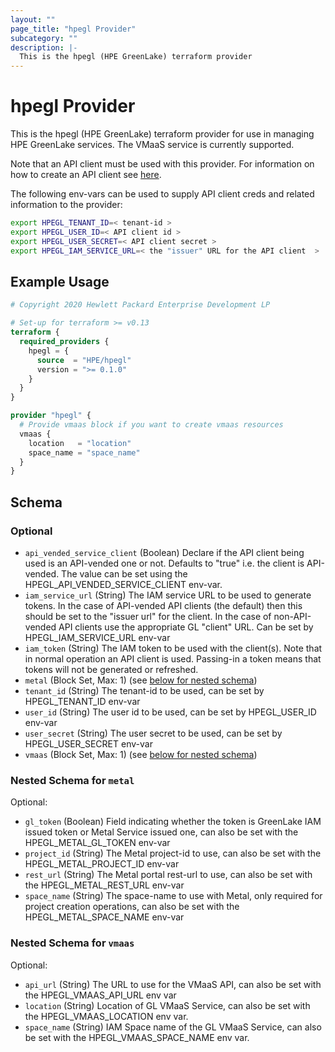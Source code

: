 ```yaml
---
layout: ""
page_title: "hpegl Provider"
subcategory: ""
description: |-
  This is the hpegl (HPE GreenLake) terraform provider
---
```


# hpegl Provider

This is the hpegl (HPE GreenLake) terraform provider for use in managing HPE GreenLake
services.  The VMaaS service is currently supported.

Note that an API client must be used with this provider.  For information on how to
create an API client see [here](http://www.hpe.com/info/greenlakecentral-create-api-client).

The following env-vars can be used to supply API client creds and related information to
the provider:

```bash
export HPEGL_TENANT_ID=< tenant-id >
export HPEGL_USER_ID=< API client id >
export HPEGL_USER_SECRET=< API client secret >
export HPEGL_IAM_SERVICE_URL=< the "issuer" URL for the API client  >
```


## Example Usage

```terraform
# Copyright 2020 Hewlett Packard Enterprise Development LP

# Set-up for terraform >= v0.13
terraform {
  required_providers {
    hpegl = {
      source  = "HPE/hpegl"
      version = ">= 0.1.0"
    }
  }
}

provider "hpegl" {
  # Provide vmaas block if you want to create vmaas resources
  vmaas {
    location   = "location"
    space_name = "space_name"
  }
}
```

<!-- schema generated by tfplugindocs -->
## Schema

### Optional

- `api_vended_service_client` (Boolean) Declare if the API client being used is an API-vended one or not.  Defaults to "true"
            i.e. the client is API-vended.  The value can be set using the HPEGL_API_VENDED_SERVICE_CLIENT env-var.
- `iam_service_url` (String) The IAM service URL to be used to generate tokens.  In the case of API-vended API clients
            (the default) then this should be set to the "issuer url" for the client.  In the case of non-API-vended
            API clients use the appropriate GL "client" URL. Can be set by HPEGL_IAM_SERVICE_URL env-var
- `iam_token` (String) The IAM token to be used with the client(s).  Note that in normal operation
                an API client is used.  Passing-in a token means that tokens will not be generated or refreshed.
- `metal` (Block Set, Max: 1) (see [below for nested schema](#nestedblock--metal))
- `tenant_id` (String) The tenant-id to be used, can be set by HPEGL_TENANT_ID env-var
- `user_id` (String) The user id to be used, can be set by HPEGL_USER_ID env-var
- `user_secret` (String) The user secret to be used, can be set by HPEGL_USER_SECRET env-var
- `vmaas` (Block Set, Max: 1) (see [below for nested schema](#nestedblock--vmaas))

<a id="nestedblock--metal"></a>
### Nested Schema for `metal`

Optional:

- `gl_token` (Boolean) Field indicating whether the token is GreenLake IAM issued token or Metal Service issued one,
				can also be set with the HPEGL_METAL_GL_TOKEN env-var
- `project_id` (String) The Metal project-id to use, can also be set with the HPEGL_METAL_PROJECT_ID env-var
- `rest_url` (String) The Metal portal rest-url to use, can also be set with the HPEGL_METAL_REST_URL env-var
- `space_name` (String) The space-name to use with Metal, only required for project creation operations,
				can also be set with the HPEGL_METAL_SPACE_NAME env-var


<a id="nestedblock--vmaas"></a>
### Nested Schema for `vmaas`

Optional:

- `api_url` (String) The URL to use for the VMaaS API, can also be set with the HPEGL_VMAAS_API_URL env var
- `location` (String) Location of GL VMaaS Service, can also be set with the HPEGL_VMAAS_LOCATION env var.
- `space_name` (String) IAM Space name of the GL VMaaS Service, can also be set with the HPEGL_VMAAS_SPACE_NAME env var.
